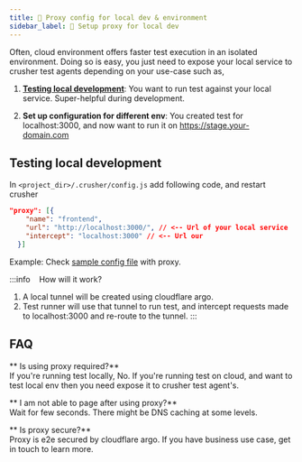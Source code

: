 ```yaml
---
title: 🔌 Proxy config for local dev & environment
sidebar_label: 🔌 Setup proxy for local dev
---
```


Often, cloud environment offers faster test execution in an isolated environment. Doing so is easy, you just need to expose your local service to crusher test agents depending on your use-case such as,

1. [**Testing local development**](#testing-local-development): You want to run test against your local service. Super-helpful during development.

2. **Set up configuration for different env**: You created test for localhost:3000, and now want to run it on https://stage.your-domain.com

## Testing local development

In `<project_dir>/.crusher/config.js` add following code, and restart crusher

```json
"proxy": [{
    "name": "frontend",
    "url": "http://localhost:3000/", // <-- Url of your local service
    "intercept": "localhost:3000" // <-- Url our 
  }]
```

Example: Check [sample config file](https://github.com/crusherdev/docsv2/blob/ft-new/.crusher/config.json) with proxy.

:::info &nbsp;&nbsp; How will it work?

1. A local tunnel will be created using cloudflare argo.
2. Test runner will use that tunnel to run test, and intercept requests made to localhost:3000 and re-route to the tunnel.
:::

## FAQ

** Is using proxy required?**<br/>
If you're running test locally, No. If you're running test on cloud, and want to test local env then you need expose it to crusher test agent's.

** I am not able to page after using proxy?**<br/>
Wait for few seconds. There might be DNS caching at some levels.

** Is proxy secure?**<br/>
Proxy is e2e secured by cloudflare argo. If you have business use case, get in touch to learn more.
